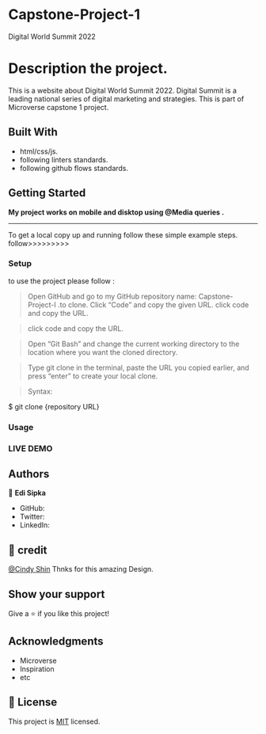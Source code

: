 # Capstone-Project-1

Digital World Summit 2022

# Description the project.

This is a website about Digital World Summit 2022. Digital Summit is a leading national series of digital marketing and strategies. This is part of Microverse capstone 1 project.

## Built With

- html/css/js.
- following linters standards.
- following github flows standards.

## Getting Started

**My project works on mobile and disktop using @Media queries .**

---

To get a local copy up and running follow these simple example steps.
follow>>>>>>>>>

### Setup

to use the project please follow :

> Open GitHub and go to my GitHub repository name: Capstone-Project-I .to clone.
> Click “Code” and copy the given URL.
> click code and copy the URL.

> click code and copy the URL.

> Open “Git Bash” and change the current working directory to the location where you want the cloned directory.

> Type git clone in the terminal, paste the URL you copied earlier, and press “enter” to create your local clone.

> Syntax:

$ git clone {repository URL}

### Usage

### LIVE DEMO

## Authors

👤 **Edi Sipka**

- GitHub:
- Twitter:
- LinkedIn:

## 🤝 credit

[@Cindy Shin](https://www.behance.net/adagio07) Thnks for this amazing Design.

## Show your support

Give a ⭐️ if you like this project!

## Acknowledgments

- Microverse
- Inspiration
- etc

## 📝 License

This project is [MIT](./MIT.md) licensed.
